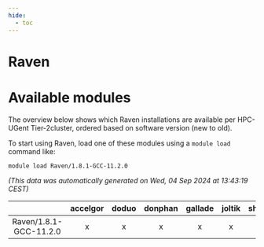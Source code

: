 ```yaml
---
hide:
  - toc
---
```


Raven
=====

# Available modules


The overview below shows which Raven installations are available per HPC-UGent Tier-2cluster, ordered based on software version (new to old).

To start using Raven, load one of these modules using a `module load` command like:

```shell
module load Raven/1.8.1-GCC-11.2.0
```

*(This data was automatically generated on Wed, 04 Sep 2024 at 13:43:19 CEST)*  

| |accelgor|doduo|donphan|gallade|joltik|shinx|skitty|
| :---: | :---: | :---: | :---: | :---: | :---: | :---: | :---: |
|Raven/1.8.1-GCC-11.2.0|x|x|x|x|x|-|x|

